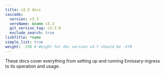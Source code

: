 ```yaml
---
title: v3.3 docs
cascade:
  version: v3.3
  versName: &name v3.3
  git_version_tag: v3.3.0
  exclude_search: true
linkTitle: *name
simple_list: true
weight: -330 # Weight for doc version vX.Y should be -XY0
---
```


These docs cover everything from setting up and running Emissary-ingress to its operation and usage.
